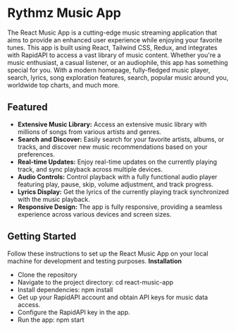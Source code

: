 # Rythmz Music App 
The React Music App is a cutting-edge music streaming application that aims to provide an enhanced user experience while enjoying your favorite tunes. This app is built using React, Tailwind CSS, Redux, and integrates with RapidAPI to access a vast library of music content. Whether you're a music enthusiast, a casual listener, or an audiophile, this app has something special for you. With a modern homepage, fully-fledged music player, search, lyrics, song exploration features, search, popular music around you, worldwide top charts, and much more.

## Featured
- **Extensive Music Library:** Access an extensive music library with millions of songs from various artists and genres.
- **Search and Discover:** Easily search for your favorite artists, albums, or tracks, and discover new music recommendations based on your preferences.
- **Real-time Updates:** Enjoy real-time updates on the currently playing track, and sync playback across multiple devices.
- **Audio Controls:** Control playback with a fully functional audio player featuring play, pause, skip, volume adjustment, and track progress.
- **Lyrics Display:** Get the lyrics of the currently playing track synchronized with the music playback.
- **Responsive Design:** The app is fully responsive, providing a seamless experience across various devices and screen sizes.
  
## Getting Started
Follow these instructions to set up the React Music App on your local machine for development and testing purposes.
**Installation**
- Clone the repository
- Navigate to the project directory: cd react-music-app
- Install dependencies: npm install
- Get up your RapidAPI account and obtain API keys for music data access.
- Configure the RapidAPI key in the app.
- Run the app: npm start


